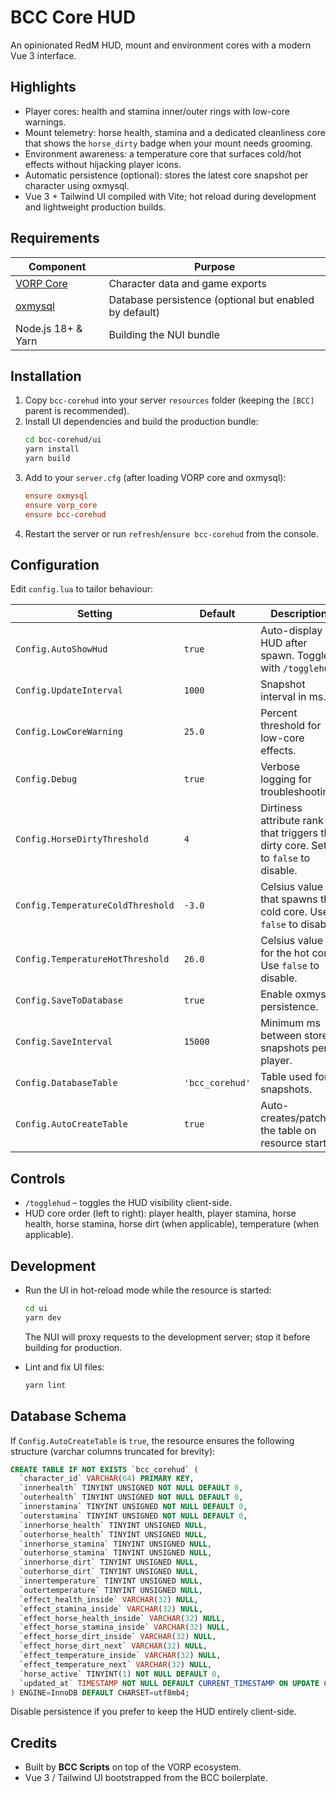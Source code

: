 # BCC Core HUD

An opinionated RedM HUD, mount and environment cores with a modern Vue 3 interface.

## Highlights

- Player cores: health and stamina inner/outer rings with low-core warnings.
- Mount telemetry: horse health, stamina and a dedicated cleanliness core that shows the `horse_dirty` badge when your mount needs grooming.
- Environment awareness: a temperature core that surfaces cold/hot effects without hijacking player icons.
- Automatic persistence (optional): stores the latest core snapshot per character using oxmysql.
- Vue 3 + Tailwind UI compiled with Vite; hot reload during development and lightweight production builds.

## Requirements

| Component | Purpose |
|-----------|---------|
| [VORP Core](https://github.com/VORPCORE/vorp-core) | Character data and game exports |
| [oxmysql](https://github.com/overextended/oxmysql) | Database persistence (optional but enabled by default) |
| Node.js 18+ & Yarn | Building the NUI bundle |

## Installation

1. Copy `bcc-corehud` into your server `resources` folder (keeping the `[BCC]` parent is recommended).
2. Install UI dependencies and build the production bundle:
   ```bash
   cd bcc-corehud/ui
   yarn install
   yarn build
   ```
3. Add to your `server.cfg` (after loading VORP core and oxmysql):
   ```cfg
   ensure oxmysql
   ensure vorp_core
   ensure bcc-corehud
   ```
4. Restart the server or run `refresh`/`ensure bcc-corehud` from the console.

## Configuration

Edit `config.lua` to tailor behaviour:

| Setting | Default | Description |
|---------|---------|-------------|
| `Config.AutoShowHud` | `true` | Auto-display HUD after spawn. Toggle with `/togglehud`. |
| `Config.UpdateInterval` | `1000` | Snapshot interval in ms. |
| `Config.LowCoreWarning` | `25.0` | Percent threshold for low-core effects. |
| `Config.Debug` | `true` | Verbose logging for troubleshooting. |
| `Config.HorseDirtyThreshold` | `4` | Dirtiness attribute rank that triggers the dirty core. Set to `false` to disable. |
| `Config.TemperatureColdThreshold` | `-3.0` | Celsius value that spawns the cold core. Use `false` to disable. |
| `Config.TemperatureHotThreshold` | `26.0` | Celsius value for the hot core. Use `false` to disable. |
| `Config.SaveToDatabase` | `true` | Enable oxmysql persistence. |
| `Config.SaveInterval` | `15000` | Minimum ms between stored snapshots per player. |
| `Config.DatabaseTable` | `'bcc_corehud'` | Table used for snapshots. |
| `Config.AutoCreateTable` | `true` | Auto-creates/patches the table on resource start. |

## Controls

- `/togglehud` – toggles the HUD visibility client-side.
- HUD core order (left to right): player health, player stamina, horse health, horse stamina, horse dirt (when applicable), temperature (when applicable).

## Development

- Run the UI in hot-reload mode while the resource is started:
  ```bash
  cd ui
  yarn dev
  ```
  The NUI will proxy requests to the development server; stop it before building for production.

- Lint and fix UI files:
  ```bash
  yarn lint
  ```

## Database Schema

If `Config.AutoCreateTable` is `true`, the resource ensures the following structure (varchar columns truncated for brevity):

```sql
CREATE TABLE IF NOT EXISTS `bcc_corehud` (
  `character_id` VARCHAR(64) PRIMARY KEY,
  `innerhealth` TINYINT UNSIGNED NOT NULL DEFAULT 0,
  `outerhealth` TINYINT UNSIGNED NOT NULL DEFAULT 0,
  `innerstamina` TINYINT UNSIGNED NOT NULL DEFAULT 0,
  `outerstamina` TINYINT UNSIGNED NOT NULL DEFAULT 0,
  `innerhorse_health` TINYINT UNSIGNED NULL,
  `outerhorse_health` TINYINT UNSIGNED NULL,
  `innerhorse_stamina` TINYINT UNSIGNED NULL,
  `outerhorse_stamina` TINYINT UNSIGNED NULL,
  `innerhorse_dirt` TINYINT UNSIGNED NULL,
  `outerhorse_dirt` TINYINT UNSIGNED NULL,
  `innertemperature` TINYINT UNSIGNED NULL,
  `outertemperature` TINYINT UNSIGNED NULL,
  `effect_health_inside` VARCHAR(32) NULL,
  `effect_stamina_inside` VARCHAR(32) NULL,
  `effect_horse_health_inside` VARCHAR(32) NULL,
  `effect_horse_stamina_inside` VARCHAR(32) NULL,
  `effect_horse_dirt_inside` VARCHAR(32) NULL,
  `effect_horse_dirt_next` VARCHAR(32) NULL,
  `effect_temperature_inside` VARCHAR(32) NULL,
  `effect_temperature_next` VARCHAR(32) NULL,
  `horse_active` TINYINT(1) NOT NULL DEFAULT 0,
  `updated_at` TIMESTAMP NOT NULL DEFAULT CURRENT_TIMESTAMP ON UPDATE CURRENT_TIMESTAMP
) ENGINE=InnoDB DEFAULT CHARSET=utf8mb4;
```

Disable persistence if you prefer to keep the HUD entirely client-side.

## Credits

- Built by **BCC Scripts** on top of the VORP ecosystem.
- Vue 3 / Tailwind UI bootstrapped from the BCC boilerplate.
